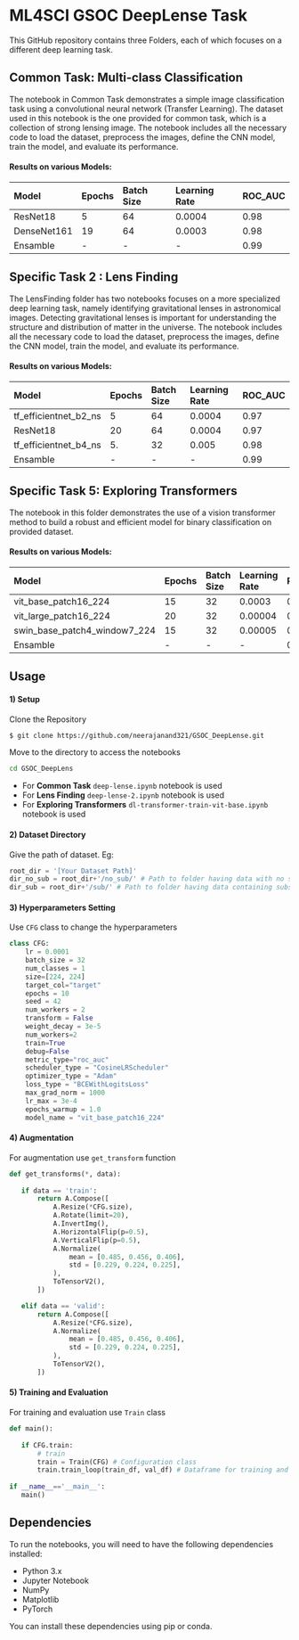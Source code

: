 # ML4SCI GSOC DeepLense Task

This GitHub repository contains three Folders, each of which focuses on a different deep learning task.

## Common Task: Multi-class Classification

The notebook in Common Task demonstrates a simple image classification task using a convolutional neural network (Transfer Learning). The dataset used in this notebook is the one provided for common task, which is a collection of strong lensing image. The notebook includes all the necessary code to load the dataset, preprocess the images, define the CNN model, train the model, and evaluate its performance.

#### Results on various Models:

| Model                                       | Epochs | Batch Size | Learning Rate | ROC_AUC   |
| :------------------------------------------ | :----- | :--------- | :------------ | :-------- |
| ResNet18                                    | 5      | 64         | 0.0004        | 0.98      | 
| DenseNet161                                 | 19     | 64         | 0.0003        | 0.98      |     
| Ensamble                                    | -      | -          | -             | 0.99      | 


## Specific Task 2 : Lens Finding 

The LensFinding folder has two notebooks focuses on a more specialized deep learning task, namely identifying gravitational lenses in astronomical images. Detecting gravitational lenses is important for understanding the structure and distribution of matter in the universe. The notebook includes all the necessary code to load the dataset, preprocess the images, define the CNN model, train the model, and evaluate its performance.

#### Results on various Models:

| Model                                       | Epochs | Batch Size | Learning Rate | ROC_AUC   |
| :------------------------------------------ | :----- | :--------- | :------------ | :-------- |
| tf_efficientnet_b2_ns                       | 5      | 64         | 0.0004        | 0.97      | 
| ResNet18                                    | 20     | 64         | 0.0004        | 0.97      |  
| tf_efficientnet_b4_ns                       | 5.     | 32         | 0.005         | 0.98      |
| Ensamble                                    | -      | -          | -             | 0.99      | 


## Specific Task 5: Exploring Transformers

The notebook in this folder demonstrates the use of a vision transformer method to build a robust and efficient model for binary classification on provided dataset.

#### Results on various Models:

| Model                                       | Epochs | Batch Size | Learning Rate | ROC_AUC   |
| :------------------------------------------ | :----- | :--------- | :------------ | :-------- |
| vit_base_patch16_224                        | 15     | 32         | 0.0003        | 0.99      | 
| vit_large_patch16_224                       | 20     | 32         | 0.00004       | 0.99      |  
| swin_base_patch4_window7_224                | 15     | 32         | 0.00005       | 0.99      |
| Ensamble                                    | -      | -          | -             | 0.99      | 


## Usage

#### 1) Setup 

Clone the Repository
```bash
$ git clone https://github.com/neerajanand321/GSOC_DeepLense.git
```
Move to the directory to access the notebooks
```bash
cd GSOC_DeepLens
```
- For **Common Task** `deep-lense.ipynb` notebook is used
- For **Lens Finding**   `deep-lense-2.ipynb` notebook is used
- For **Exploring Transformers** `dl-transformer-train-vit-base.ipynb` notebook is used

#### 2) Dataset Directory

Give the path of dataset. Eg:
```python
root_dir = '[Your Dataset Path]'
dir_no_sub = root_dir+'/no_sub/' # Path to folder having data with no substructure 
dir_sub = root_dir+'/sub/' # Path to folder having data containing substructure
```
#### 3) Hyperparameters Setting
Use `CFG` class to change the hyperparameters
```python
class CFG:
    lr = 0.0001
    batch_size = 32
    num_classes = 1
    size=[224, 224]
    target_col="target"
    epochs = 10
    seed = 42
    num_workers = 2
    transform = False
    weight_decay = 3e-5
    num_workers=2
    train=True
    debug=False
    metric_type="roc_auc"
    scheduler_type = "CosineLRScheduler"
    optimizer_type = "Adam"
    loss_type = "BCEWithLogitsLoss"
    max_grad_norm = 1000
    lr_max = 3e-4
    epochs_warmup = 1.0
    model_name = "vit_base_patch16_224"
 ```
 #### 4) Augmentation
 For augmentation use `get_transform` function
 ```python 
 def get_transforms(*, data):
    
    if data == 'train':
        return A.Compose([
            A.Resize(*CFG.size),
            A.Rotate(limit=20),
            A.InvertImg(), 
            A.HorizontalFlip(p=0.5),
            A.VerticalFlip(p=0.5),
            A.Normalize(
                mean = [0.485, 0.456, 0.406],
                std = [0.229, 0.224, 0.225],
            ),
            ToTensorV2(),
        ])

    elif data == 'valid':
        return A.Compose([
            A.Resize(*CFG.size),
            A.Normalize(
                mean = [0.485, 0.456, 0.406],
                std = [0.229, 0.224, 0.225],
            ),
            ToTensorV2(),
        ])
 ```
 
 #### 5) Training and Evaluation
 For training and evaluation use `Train` class
 ```python
 def main():
    
    if CFG.train: 
        # train
        train = Train(CFG) # Configuration class
        train.train_loop(train_df, val_df) # Dataframe for training and evaluation
        
 if __name__=='__main__':
    main()
```

## Dependencies

To run the notebooks, you will need to have the following dependencies installed:

- Python 3.x
- Jupyter Notebook
- NumPy
- Matplotlib
- PyTorch

You can install these dependencies using pip or conda.

